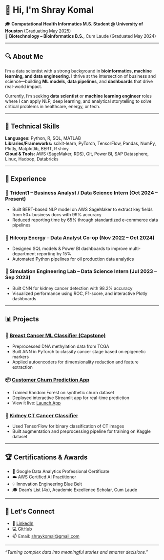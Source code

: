 # 👋 Hi, I'm Shray Komal

🎓 **Computational Health Informatics M.S. Student @ University of Houston** (Graduating May 2025)  
🧬 **Biotechnology – Bioinformatics B.S.**, Cum Laude (Graduated May 2024)

---

## 🔍 About Me

I’m a data scientist with a strong background in **bioinformatics, machine learning, and data engineering**. I thrive at the intersection of business and science—building **ML models**, **data pipelines**, and **dashboards** that drive real-world impact.

Currently, I’m seeking **data scientist** or **machine learning engineer** roles where I can apply NLP, deep learning, and analytical storytelling to solve critical problems in healthcare, energy, or tech.

---

## 🧠 Technical Skills

**Languages:** Python, R, SQL, MATLAB  
**Libraries/Frameworks:** scikit-learn, PyTorch, TensorFlow, Pandas, NumPy, Plotly, Matplotlib, BERT, R shiny  
**Cloud & Tools:** AWS (SageMaker, RDS), Git, Power BI, SAP Datasphere, Linux, Hadoop, Databricks

---

## 💼 Experience

### 🔹 **Trident1 – Business Analyst / Data Science Intern** (Oct 2024 – Present)
- Built BERT-based NLP model on AWS SageMaker to extract key fields from 50+ business docs with 99% accuracy
- Reduced reporting time by 65% through standardized e-commerce data pipelines

### 🔹 **Hilcorp Energy – Data Analyst Co-op** (Nov 2022 – Oct 2024)
- Designed SQL models & Power BI dashboards to improve multi-department reporting by 15%
- Automated Python pipelines for oil production data analytics

### 🔹 **Simulation Engineering Lab – Data Science Intern** (Jul 2023 – Sep 2023)
- Built CNN for kidney cancer detection with 98.2% accuracy
- Visualized performance using ROC, F1-score, and interactive Plotly dashboards

---

## 📊 Projects

### 🧪 [Breast Cancer ML Classifier (Capstone)](https://github.com/shraykomal/breast-cancer-ann)
- Preprocessed DNA methylation data from TCGA
- Built ANN in PyTorch to classify cancer stage based on epigenetic markers
- Applied autoencoders for dimensionality reduction and feature extraction

### 📦 [Customer Churn Prediction App](https://github.com/shraykomal/churn-streamlit-app)
- Trained Random Forest on synthetic churn dataset
- Deployed interactive Streamlit app for real-time prediction
- View it live: [Launch App](https://shraykomal-churn.streamlit.app)

### 🧬 [Kidney CT Cancer Classifier](https://github.com/shraykomal/kidney-cancer-cnn)
- Used TensorFlow for binary classification of CT images
- Built augmentation and preprocessing pipeline for training on Kaggle dataset

---

## 🏆 Certifications & Awards

- 📜 Google Data Analytics Professional Certificate  
- ☁️ AWS Certified AI Practitioner  
- 💡 Innovation Engineering Blue Belt  
- 🎓 Dean’s List (4x), Academic Excellence Scholar, Cum Laude

---

## 🤝 Let's Connect

- 💼 [LinkedIn](https://linkedin.com/in/shraykomal)  
- 💻 [GitHub](https://github.com/shraykomal)  
- 📫 Email: shraykomal@gmail.com

---

_“Turning complex data into meaningful stories and smarter decisions.”_
